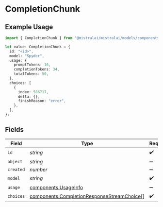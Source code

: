 # CompletionChunk

## Example Usage

```typescript
import { CompletionChunk } from "@mistralai/mistralai/models/components";

let value: CompletionChunk = {
  id: "<id>",
  model: "Spyder",
  usage: {
    promptTokens: 16,
    completionTokens: 34,
    totalTokens: 50,
  },
  choices: [
    {
      index: 586717,
      delta: {},
      finishReason: "error",
    },
  ],
};
```

## Fields

| Field                                                                                                    | Type                                                                                                     | Required                                                                                                 | Description                                                                                              |
| -------------------------------------------------------------------------------------------------------- | -------------------------------------------------------------------------------------------------------- | -------------------------------------------------------------------------------------------------------- | -------------------------------------------------------------------------------------------------------- |
| `id`                                                                                                     | *string*                                                                                                 | :heavy_check_mark:                                                                                       | N/A                                                                                                      |
| `object`                                                                                                 | *string*                                                                                                 | :heavy_minus_sign:                                                                                       | N/A                                                                                                      |
| `created`                                                                                                | *number*                                                                                                 | :heavy_minus_sign:                                                                                       | N/A                                                                                                      |
| `model`                                                                                                  | *string*                                                                                                 | :heavy_check_mark:                                                                                       | N/A                                                                                                      |
| `usage`                                                                                                  | [components.UsageInfo](../../models/components/usageinfo.md)                                             | :heavy_minus_sign:                                                                                       | N/A                                                                                                      |
| `choices`                                                                                                | [components.CompletionResponseStreamChoice](../../models/components/completionresponsestreamchoice.md)[] | :heavy_check_mark:                                                                                       | N/A                                                                                                      |